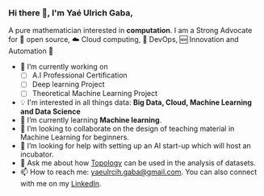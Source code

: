 ### Hi there 👋, I'm Yaé Ulrich Gaba,

A pure mathematician interested in **computation**. I am a Strong Advocate for 📜 open source, :cloud: Cloud computing, 🚀 DevOps, :new: Innovation and Automation :robot: 

<!--
**gabayae/gabayae** is a ✨ _special_ ✨ repository because its `README.md` (this file) appears on your GitHub profile.

Here are some ideas to get you started:
- 😄 Pronouns: ...
- ⚡ Fun fact: ...
-->

- 🔭 I’m currently working on
    - [ ] A.I Professional Certification
    - [ ] Deep learning Project
    - [ ] Theoretical Machine Learning Project

- :bulb: I'm interested in all things data: **Big Data, Cloud, Machine Learning and Data Science**
- 🌱 I’m currently learning **Machine learning**.
- 👯 I’m looking to collaborate on the design of teaching material in Machine Learning for beginners.
- 🤔 I’m looking for help with setting up an AI start-up which will host an incubator.
- 💬 Ask me about how [Topology](https://en.wikipedia.org/wiki/Topological_data_analysis) can be used in the analysis of datasets.
- 📫 How to reach me: yaeulrcih.gaba@gmail.com. You can also connect with me on my [LinkedIn](https://www.linkedin.com/in/gabayae/).

